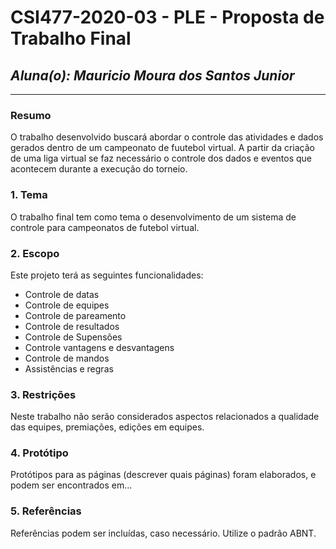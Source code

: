# **CSI477-2020-03 - PLE - Proposta de Trabalho Final**
## *Aluna(o): Mauricio Moura dos Santos Junior*

--------------

### Resumo

  O trabalho desenvolvido buscará abordar o controle das atividades e dados gerados dentro de um campeonato de fuutebol virtual. A partir da criação de uma liga virtual se faz necessário o controle dos dados e eventos que acontecem durante a execução do torneio.

### 1. Tema

  O trabalho final tem como tema o desenvolvimento de um sistema de controle para campeonatos de futebol virtual.


### 2. Escopo

  Este projeto terá as seguintes funcionalidades:
  - Controle de datas
  - Controle de equipes
  - Controle de pareamento
  - Controle de resultados
  - Controle de Supensões
  - Controle vantagens e desvantagens
  - Controle de mandos
  - Assistências e regras


### 3. Restrições

  Neste trabalho não serão considerados aspectos relacionados a qualidade das equipes, premiações, edições em equipes.


### 4. Protótipo

  Protótipos para as páginas (descrever quais páginas) foram elaborados, e podem ser encontrados em...

### 5. Referências

  Referências podem ser incluídas, caso necessário. Utilize o padrão ABNT.
